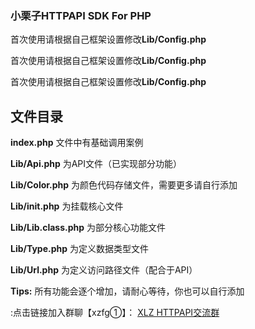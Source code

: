### 小栗子HTTPAPI SDK For PHP

首次使用请根据自己框架设置修改**Lib/Config.php**

首次使用请根据自己框架设置修改**Lib/Config.php**

首次使用请根据自己框架设置修改**Lib/Config.php**

## 文件目录

**index.php** 文件中有基础调用案例

**Lib/Api.php** 为API文件（已实现部分功能）

**Lib/Color.php** 为颜色代码存储文件，需要更多请自行添加

**Lib/init.php** 为挂载核心文件

**Lib/Lib.class.php** 为部分核心功能文件

**Lib/Type.php** 为定义数据类型文件

**Lib/Url.php** 为定义访问路径文件（配合于API）

 **Tips:** 所有功能会逐个增加，请耐心等待，你也可以自行添加

:点击链接加入群聊【xzfg①】： [XLZ HTTPAPI交流群](https://jq.qq.com/?_wv=1027&k=zO0diIft) 